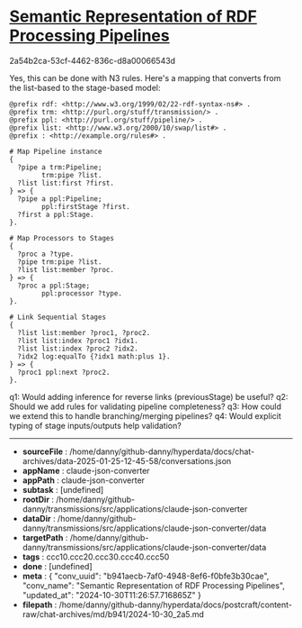 # [Semantic Representation of RDF Processing Pipelines](https://claude.ai/chat/b941aecb-7af0-4948-8ef6-f0bfe3b30cae)

2a54b2ca-53cf-4462-836c-d8a00066543d

 Yes, this can be done with N3 rules. Here's a mapping that converts from the list-based to the stage-based model:

```turtle
@prefix rdf: <http://www.w3.org/1999/02/22-rdf-syntax-ns#> .
@prefix trm: <http://purl.org/stuff/transmission/> .
@prefix ppl: <http://purl.org/stuff/pipeline/> .
@prefix list: <http://www.w3.org/2000/10/swap/list#> .
@prefix : <http://example.org/rules#> .

# Map Pipeline instance
{
  ?pipe a trm:Pipeline;
        trm:pipe ?list.
  ?list list:first ?first.
} => {
  ?pipe a ppl:Pipeline;
        ppl:firstStage ?first.
  ?first a ppl:Stage.
}.

# Map Processors to Stages
{
  ?proc a ?type.
  ?pipe trm:pipe ?list.
  ?list list:member ?proc.
} => {
  ?proc a ppl:Stage;
        ppl:processor ?type.
}.

# Link Sequential Stages 
{
  ?list list:member ?proc1, ?proc2.
  ?list list:index ?proc1 ?idx1.
  ?list list:index ?proc2 ?idx2.
  ?idx2 log:equalTo {?idx1 math:plus 1}.
} => {
  ?proc1 ppl:next ?proc2.
}.
```

q1: Would adding inference for reverse links (previousStage) be useful?
q2: Should we add rules for validating pipeline completeness?
q3: How could we extend this to handle branching/merging pipelines?
q4: Would explicit typing of stage inputs/outputs help validation?

---

* **sourceFile** : /home/danny/github-danny/hyperdata/docs/chat-archives/data-2025-01-25-12-45-58/conversations.json
* **appName** : claude-json-converter
* **appPath** : claude-json-converter
* **subtask** : [undefined]
* **rootDir** : /home/danny/github-danny/transmissions/src/applications/claude-json-converter
* **dataDir** : /home/danny/github-danny/transmissions/src/applications/claude-json-converter/data
* **targetPath** : /home/danny/github-danny/transmissions/src/applications/claude-json-converter/data
* **tags** : ccc10.ccc20.ccc30.ccc40.ccc50
* **done** : [undefined]
* **meta** : {
  "conv_uuid": "b941aecb-7af0-4948-8ef6-f0bfe3b30cae",
  "conv_name": "Semantic Representation of RDF Processing Pipelines",
  "updated_at": "2024-10-30T11:26:57.716865Z"
}
* **filepath** : /home/danny/github-danny/hyperdata/docs/postcraft/content-raw/chat-archives/md/b941/2024-10-30_2a5.md